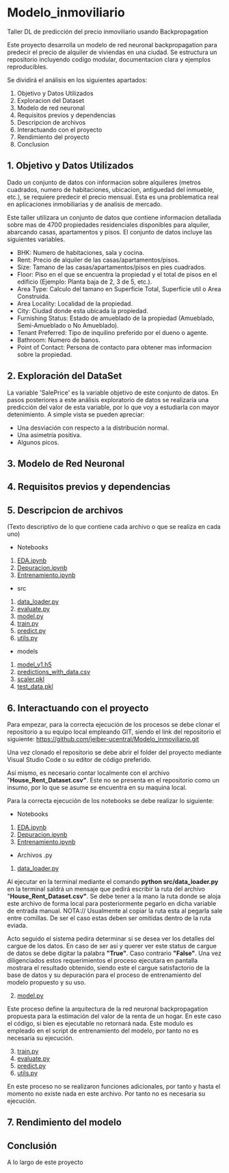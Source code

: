# Modelo_inmoviliario
Taller DL de predicción del precio inmoviliario usando Backpropagation

Este proyecto desarrolla un modelo de red neuronal backpropagation para predecir el precio de alquiler de viviendas en una ciudad. Se estructura un repositorio incluyendo codigo modular, documentacion clara y ejemplos reproducibles.

Se dividirá el análisis en los siguientes apartados:

1. Objetivo y Datos Utilizados
2. Exploracion del Dataset
3. Modelo de red neuronal
4. Requisitos previos y dependencias
5. Descripcion de archivos
6. Interactuando con el proyecto
7. Rendimiento del proyecto
8. Conclusion


## 1. Objetivo y Datos Utilizados

Dado un conjunto de datos con informacion sobre alquileres (metros cuadrados, numero de habitaciones, ubicacion, antiguedad del inmueble, etc.), se requiere predecir el precio mensual. Esta es una problematica real en aplicaciones inmobiliarias y de analisis de mercado.

Este taller utilizara un conjunto de datos que contiene informacion detallada sobre mas de 4700 propiedades residenciales disponibles para alquiler, abarcando casas, apartamentos y pisos. El conjunto de datos incluye las siguientes variables. 

- BHK: Numero de habitaciones, sala y cocina.
- Rent: Precio de alquiler de las casas/apartamentos/pisos.
- Size: Tamano de las casas/apartamentos/pisos en pies cuadrados.
- Floor: Piso en el que se encuentra la propiedad y el total de pisos en el edificio (Ejemplo: Planta baja de 2, 3 de 5, etc.).
- Area Type: Calculo del tamano en Superficie Total, Superficie util o Area Construida.  
- Area Locality: Localidad de la propiedad.
- City: Ciudad donde esta ubicada la propiedad.
- Furnishing Status: Estado de amueblado de la propiedad (Amueblado, Semi-Amueblado o No Amueblado).
- Tenant Preferred: Tipo de inquilino preferido por el dueno o agente.
- Bathroom: Numero de banos.
- Point of Contact: Persona de contacto para obtener mas informacion sobre la propiedad.

## 2. Exploración del DataSet

La variable 'SalePrice' es la variable objetivo de este conjunto de datos. En pasos posteriores a este análisis exploratorio de datos se realizaría una predicción del valor de esta variable, por lo que voy a estudiarla con mayor detenimiento. A simple vista se pueden apreciar:

* Una desviación con respecto a la distribución normal.
* Una asimetría positiva.
* Algunos picos.

## 3. Modelo de Red Neuronal


## 4. Requisitos previos y dependencias

## 5. Descripcion de archivos
(Texto descriptivo de lo que contiene cada archivo o que se realiza en cada uno)

* Notebooks
1) [EDA.ipynb](https://github.com/jeiber-ucentral/Modelo_inmoviliario/blob/016f7e17d6a2cf41fbee5fc9e3df1485255aad8f/notebooks/00%20EDA.ipynb)
2) [Depuracion.ipynb](https://github.com/jeiber-ucentral/Modelo_inmoviliario/blob/016f7e17d6a2cf41fbee5fc9e3df1485255aad8f/notebooks/01%20Depuracion.ipynb)
3) [Entrenamiento.ipynb](https://github.com/jeiber-ucentral/Modelo_inmoviliario/blob/016f7e17d6a2cf41fbee5fc9e3df1485255aad8f/notebooks/02%20Entrenamiento.ipynb)

* src
1) [data_loader.py](https://github.com/jeiber-ucentral/Modelo_inmoviliario/blob/6cd9ff0a413aca8cf5e9d284076aa98e2ca083c9/src/data_loader.py)
2) [evaluate.py](https://github.com/jeiber-ucentral/Modelo_inmoviliario/blob/6cd9ff0a413aca8cf5e9d284076aa98e2ca083c9/src/evaluate.py)
3) [model.py](https://github.com/jeiber-ucentral/Modelo_inmoviliario/blob/6cd9ff0a413aca8cf5e9d284076aa98e2ca083c9/src/model.py)
4) [train.py](https://github.com/jeiber-ucentral/Modelo_inmoviliario/blob/6cd9ff0a413aca8cf5e9d284076aa98e2ca083c9/src/train.py)
5) [predict.py](https://github.com/jeiber-ucentral/Modelo_inmoviliario/blob/6cd9ff0a413aca8cf5e9d284076aa98e2ca083c9/src/predict.py)
6) [utils.py](https://github.com/jeiber-ucentral/Modelo_inmoviliario/blob/6cd9ff0a413aca8cf5e9d284076aa98e2ca083c9/src/utils.py)

* models
1) [model_v1.h5](https://github.com/jeiber-ucentral/Modelo_inmoviliario/blob/016f7e17d6a2cf41fbee5fc9e3df1485255aad8f/models/model_v1.h5)
2) [predictions_with_data.csv](https://github.com/jeiber-ucentral/Modelo_inmoviliario/blob/016f7e17d6a2cf41fbee5fc9e3df1485255aad8f/models/predictions_with_data.csv)
3) [scaler.pkl](https://github.com/jeiber-ucentral/Modelo_inmoviliario/blob/016f7e17d6a2cf41fbee5fc9e3df1485255aad8f/models/scaler.pkl)
4) [test_data.pkl](https://github.com/jeiber-ucentral/Modelo_inmoviliario/blob/016f7e17d6a2cf41fbee5fc9e3df1485255aad8f/models/test_data.pkl)


## 6. Interactuando con el proyecto
Para empezar, para la correcta ejecución de los procesos se debe clonar el repositorio a su equipo local empleando GIT, siendo el link del repositorio el siguiente: https://github.com/jeiber-ucentral/Modelo_inmoviliario.git

Una vez clonado el repositorio se debe abrir el folder del proyecto mediante Visual Studio Code o su editor de código preferido.

Así mismo, es necesario contar localmente con el archivo "**House_Rent_Dataset.csv"**. Este no se presenta en el repositorio como un insumo, por lo que se asume se encuentra en su maquina local.

Para la correcta ejecución de los notebooks se debe realizar lo siguiente:

* Notebooks
1) [EDA.ipynb](https://github.com/jeiber-ucentral/Modelo_inmoviliario/blob/016f7e17d6a2cf41fbee5fc9e3df1485255aad8f/notebooks/00%20EDA.ipynb)
2) [Depuracion.ipynb](https://github.com/jeiber-ucentral/Modelo_inmoviliario/blob/016f7e17d6a2cf41fbee5fc9e3df1485255aad8f/notebooks/01%20Depuracion.ipynb)
3) [Entrenamiento.ipynb](https://github.com/jeiber-ucentral/Modelo_inmoviliario/blob/016f7e17d6a2cf41fbee5fc9e3df1485255aad8f/notebooks/02%20Entrenamiento.ipynb)

* Archivos .py
1) [data_loader.py](https://github.com/jeiber-ucentral/Modelo_inmoviliario/blob/6cd9ff0a413aca8cf5e9d284076aa98e2ca083c9/src/data_loader.py)

Al ejecutar en la terminal mediante el comando **python src/data_loader.py** en la terminal saldrá un mensaje que pedirá escribir la ruta del archivo "**House_Rent_Dataset.csv"**. Se debe tener a la mano la ruta donde se aloja este archivo de forma local para posteriormente pegarlo en dicha variable de entrada manual. NOTA:// Usualmente al copiar la ruta esta al pegarla sale entre comillas. De ser el caso estas deben ser omitidas dentro de la ruta eviada. 

Acto seguido el sistema pedira determinar si se desea ver los detalles del cargue de los datos. En caso de ser así y querer ver este status de cargue de datos se debe digitar la palabra **"True"**. Caso contrario **"False"**. Una vez diligenciados estos requerimientos el proceso ejecutara  en pantalla mostrara el resultado obtenido, siendo este el cargue satisfactorio de la base de datos y su depuración para el proceso de entrenamiento del modelo propuesto y su uso.

2) [model.py](https://github.com/jeiber-ucentral/Modelo_inmoviliario/blob/6cd9ff0a413aca8cf5e9d284076aa98e2ca083c9/src/model.py)

Este proceso define la arquitectura de la red neuronal backpropagation propuesta para la estimación del valor de la renta de un hogar. En este caso el código, si bien es ejecutable no retornará nada. Este modulo es empleado en el script de entrenamiento del modelo, por tanto no es necesaria su ejecución.

3) [train.py](https://github.com/jeiber-ucentral/Modelo_inmoviliario/blob/6cd9ff0a413aca8cf5e9d284076aa98e2ca083c9/src/train.py)
4) [evaluate.py](https://github.com/jeiber-ucentral/Modelo_inmoviliario/blob/6cd9ff0a413aca8cf5e9d284076aa98e2ca083c9/src/evaluate.py)
5) [predict.py](https://github.com/jeiber-ucentral/Modelo_inmoviliario/blob/6cd9ff0a413aca8cf5e9d284076aa98e2ca083c9/src/predict.py)
6) [utils.py](https://github.com/jeiber-ucentral/Modelo_inmoviliario/blob/6cd9ff0a413aca8cf5e9d284076aa98e2ca083c9/src/utils.py)

En este proceso no se realizaron funciones adicionales, por tanto y hasta el momento no existe nada en este archivo. Por tanto no es necesaria su ejecución. 


## 7. Rendimiento del modelo



## Conclusión

A lo largo de este proyecto


























